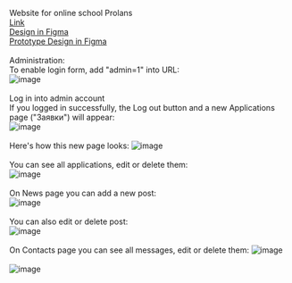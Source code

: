 Website for online school Prolans
</br>
<a href="http://t96507v3.beget.tech/">Link</a>
</br>
<a href="https://www.figma.com/design/KZNcvOsY0np3osIVKshsPQ/Prolans-website-Final?node-id=0-1&t=w1zFbLxn9qtwCBab-1">Design in Figma</a>
</br>
<a href="https://www.figma.com/design/97ugxv3rbBa0k64ohsfUpH/Prolans-website-Prototype?node-id=0-1&t=fGCm1LuWCvab3XhQ-1">Prototype Design in Figma</a>
</br>
</br>
Administration:
</br>
To enable login form, add "admin=1" into URL:
</br>
![image](https://github.com/bikibitch/Prolans-website/assets/35295539/ef32d944-74e2-4c7d-906e-fc83a15557dd)
</br></br>
Log in into admin account
</br>
If you logged in successfully, the Log out button and a new Applications page ("Заявки") will appear:
</br>
![image](https://github.com/bikibitch/Prolans-website/assets/35295539/0b054ebc-c069-47e1-9e7a-56a1d8617c07)
</br></br>
Here's how this new page looks:
![image](https://github.com/bikibitch/Prolans-website/assets/35295539/7d8b2e9a-fd8a-4966-af39-70e8a273e399)
</br></br>
You can see all applications, edit or delete them:
</br>
![image](https://github.com/bikibitch/Prolans-website/assets/35295539/d4b39779-1617-4b34-94a6-0f5b897d7189)
</br></br>
On News page you can add a new post:
</br>
![image](https://github.com/bikibitch/Prolans-website/assets/35295539/3be5e724-d2f3-44e5-a294-294ada10094f)
</br></br>
You can also edit or delete post:
</br>
![image](https://github.com/bikibitch/Prolans-website/assets/35295539/aed97841-f92b-41a0-b276-a05096e5b3e4)
</br></br>
On Contacts page you can see all messages, edit or delete them:
![image](https://github.com/bikibitch/Prolans-website/assets/35295539/9bc5915a-82c9-4452-8d8c-356bf8ec8002)
</br>
</br>
![image](https://github.com/bikibitch/Prolans-website/assets/35295539/fba4190b-fa2d-4fc3-ba66-62ce745e2ce7)





